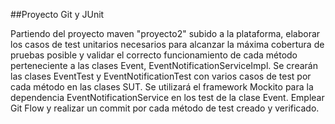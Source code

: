 ##Proyecto Git y JUnit


Partiendo del proyecto maven "proyecto2" subido a la plataforma, elaborar los
casos de test unitarios necesarios para alcanzar la máxima cobertura de
pruebas posible y validar el correcto funcionamiento de cada método
perteneciente a las clases Event, EventNotificationServiceImpl.
Se crearán las clases EventTest y EventNotificationTest con varios casos de
test por cada método en las clases SUT.
Se utilizará el framework Mockito para la dependencia EventNotificationService
en los test de la clase Event.
Emplear Git Flow y realizar un commit por cada método de test creado y
verificado.